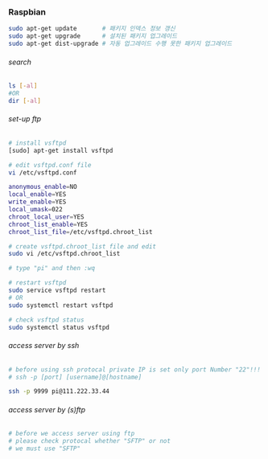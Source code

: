 ### Raspbian
```sh
sudo apt-get update       # 패키지 인덱스 정보 갱신
sudo apt-get upgrade      # 설치된 패키지 업그레이드
sudo apt-get dist-upgrade # 자동 업그레이드 수행 못한 패키지 업그레이드
```
  
###### search
```sh
ls [-al]
#OR
dir [-al]
```
  
###### set-up ftp
```sh
# install vsftpd
[sudo] apt-get install vsftpd

# edit vsftpd.conf file
vi /etc/vsftpd.conf

anonymous_enable=NO
local_enable=YES
write_enable=YES
local_umask=022
chroot_local_user=YES
chroot_list_enable=YES
chroot_list_file=/etc/vsftpd.chroot_list

# create vsftpd.chroot_list file and edit
sudo vi /etc/vsftpd.chroot_list

# type "pi" and then :wq

# restart vsftpd
sudo service vsftpd restart
# OR
sudo systemctl restart vsftpd

# check vsftpd status
sudo systemctl status vsftpd
```
  
###### access server by ssh
```sh
# before using ssh protocal private IP is set only port Number "22"!!!
# ssh -p [port] [username]@[hostname]

ssh -p 9999 pi@111.222.33.44
```

###### access server by (s)ftp
```sh
# before we access server using ftp
# please check protocal whether "SFTP" or not
# we must use "SFTP"
